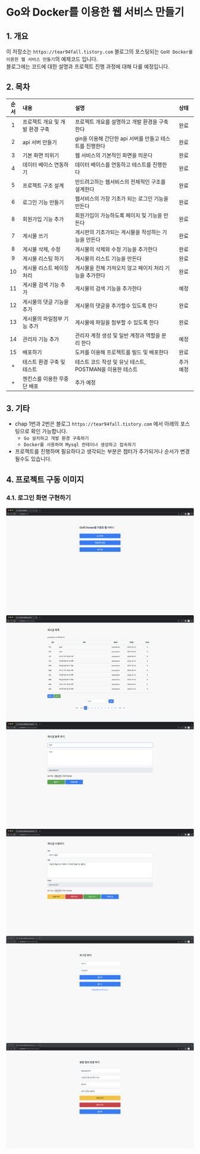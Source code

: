 # Go와 Docker를 이용한 웹 서비스 만들기

## 1. 개요

이 저장소는 `https://tear94fall.tistory.com` 블로그의 포스팅되는 `Go와 Docker를 이용한 웹 서비스 만들기`의 예제코드 입니다.  
블로그에는 코드에 대한 설명과 프로젝트 진행 과정에 대해 다룰 예정입니다.  

## 2. 목차

|순서|내용|설명|상태|
|:--:|:---|:---|:---:|
|1|프로젝트 개요 및 개발 환경 구축|프로젝트 개요를 설명하고 개발 환경을 구축한다|완료|
|2|api 서버 만들기|gin을 이용해 간단한 api 서버를 만들고 테스트를 진행한다|완료|
|3|기본 화면 띄위기|웹 서비스의 기본적인 화면을 띄운다|완료|
|4|데이터 베이스 연동하기|데이터 베이스를 연동하고 테스트를 진행한다|완료|
|5|프로젝트 구조 설계|만드려고하는 웹서비스의 전체적인 구조를 설계한다|완료|
|6|로그인 기능 만들기|웹서비스의 가장 기초가 되는 로그인 기능을 만든다|완료|
|8|회원가입 기능 추가|회원가입이 가능하도록 페이지 및 기능을 만든다|완료|
|7|게시물 쓰기|게시판의 기초가되는 게시물을 작성하는 기능을 만든다|완료|
|8|게시물 삭제, 수정|게시물의 삭제와 수정 기능을 추가한다|완료|
|9|게시물 리스팅 하기|게시물의 리스트 기능을 만든다|완료|
|10|게시물 리스트 페이징 처리|게시물을 전체 가져오지 않고 페이지 처리 기능을 추가한다|완료|
|11|게시물 검색 기능 추가|게시물의 검색 기능을 추가한다|예정|
|12|게시물의 댓글 기능을 추가|게시물의 댓글을 추가할수 있도록 한다|완료|
|13|게시물의 파일첨부 기능 추가|게시물에 파일을 첨부할 수 있도록 한다|완료|
|14|관리자 기능 추가|관리자 계정 생성 및 일반 계정과 역할을 분리 한다|예정|
|15|배포하기|도커를 이용해 프로젝트를 빌드 및 배포한다|완료|
|+|테스트 환경 구축 및 테스트|테스트 코드 작성 및 유닛 테스트, POSTMAN을 이용한 테스트|추가 예정|
|+|젠킨스를 이용한 무중단 배포|추가 예정|

## 3. 기타

* chap 1번과 2번은 블로그 `https://tear94fall.tistory.com` 에서 아래의 포스팅으로 확인 가능합니다. 
    * `Go 설치하고 개발 환경 구축하기`  
    * `Docker를 사용하여 Mysql 컨테이너 생성하고 접속하기`  
* 프로젝트를 진행하며 필요하다고 생각되는 부분은 챕터가 추가되거나 순서가 변경 될수도 있습니다.

## 4. 프로젝트 구동 이미지

### 4.1. 로그인 화면 구현하기

![ex_screenshot](./images/home.png)
![ex_screenshot](./images/article_list.png)
![ex_screenshot](./images/article_write.png)
![ex_screenshot](./images/article_modify.png)
![ex_screenshot](./images/member_login.png)
![ex_screenshot](./images/member_modify.png)